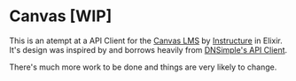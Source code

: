 # Canvas [WIP]

This is an atempt at a API Client for the [Canvas LMS](https://www.canvaslms.com/) 
by [Instructure](https://www.instructure.com/) in Elixir. It's design was inspired 
by and borrows heavily from [DNSimple's API Client](https://github.com/dnsimple/dnsimple-elixir).

There's much more work to be done and things are very likely to change.
<!-- 
## Installation

If [available in Hex](https://hex.pm/docs/publish), the package can be installed
by adding `canvas` to your list of dependencies in `mix.exs`:

```elixir
def deps do
  [
    {:canvas, "~> 0.1.0"}
  ]
end
```

Documentation can be generated with [ExDoc](https://github.com/elixir-lang/ex_doc)
and published on [HexDocs](https://hexdocs.pm). Once published, the docs can
be found at [https://hexdocs.pm/canvas](https://hexdocs.pm/canvas).

 -->
